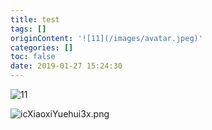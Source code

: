```yaml
---
title: test
tags: []
originContent: '![11](/images/avatar.jpeg)'
categories: []
toc: false
date: 2019-01-27 15:24:30
---
```


![11](/images/avatar.jpeg)

![icXiaoxiYuehui3x.png](/images/86c3c9b0-2210-11e9-bc2c-d10a7acfbcb4.png)